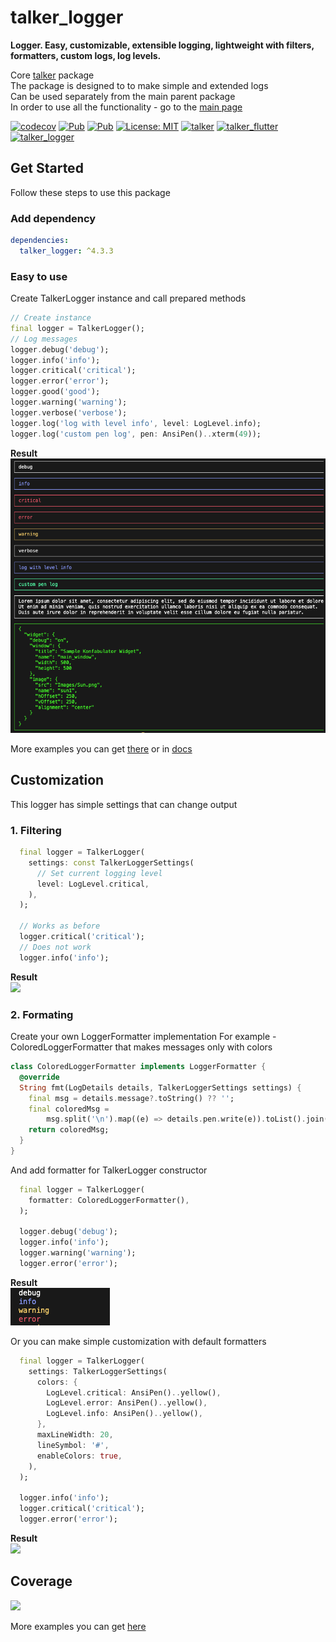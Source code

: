 # talker_logger

**Logger. Easy, customizable, extensible logging, lightweight with filters, formatters, custom logs, log levels.**

Core [talker](https://github.com/Frezyx/talker) package <br>
The package is designed to to make simple and extended logs <br>
Can be used separately from the main parent package <br>
In order to use all the functionality - go to the [main page](https://github.com/Frezyx/talker)

<p>
  <a href="https://codecov.io/gh/Frezyx/talker"><img src="https://codecov.io/gh/Frezyx/talker/branch/master/graph/badge.svg" alt="codecov"></a>
  <a href="https://pub.dev/packages/talker_logger"><img src="https://img.shields.io/pub/v/talker_logger.svg" alt="Pub"></a>
  <a href="https://github.com/Frezyx/talker"><img src="https://img.shields.io/github/stars/Frezyx/talker?style=social" alt="Pub"></a>
  <a href="https://opensource.org/licenses/MIT"><img src="https://img.shields.io/badge/license-MIT-blue.svg" alt="License: MIT"></a>
  <a href="https://github.com/Frezyx/talker/actions"><img src="https://github.com/Frezyx/talker/workflows/talker/badge.svg" alt="talker"></a>
  <a href="https://github.com/Frezyx/talker_flutter/actions"><img src="https://github.com/Frezyx/talker/workflows/talker_flutter/badge.svg" alt="talker_flutter"></a>
  <a href="https://github.com/Frezyx/talker_logger/actions"><img src="https://github.com/Frezyx/talker/workflows/talker_logger/badge.svg" alt="talker_logger"></a>
</p>

## Get Started
Follow these steps to use this package

### Add dependency
```yaml
dependencies:
  talker_logger: ^4.3.3
```

### Easy to use
Create TalkerLogger instance and call prepared methods

```dart
// Create instance
final logger = TalkerLogger();
// Log messages
logger.debug('debug');
logger.info('info');
logger.critical('critical');
logger.error('error');
logger.good('good');
logger.warning('warning');
logger.verbose('verbose');
logger.log('log with level info', level: LogLevel.info);
logger.log('custom pen log', pen: AnsiPen()..xterm(49));
```

**Result** <br>
<img src="https://github.com/Frezyx/talker/blob/master/docs/assets/logger/extended_logs_example.png?raw=true">

More examples you can get [there](https://github.com/Frezyx/talker/blob/master/packages/talker_logger/example/talker_logger_example.dart) or in [docs](https://github.com/Frezyx/talker/blob/master/packages/talker_logger/lib/src/talker_logger_interface.dart)

## Customization
This logger has simple settings that can change output

### 1. Filtering
```dart
  final logger = TalkerLogger(
    settings: const TalkerLoggerSettings(
      // Set current logging level
      level: LogLevel.critical,
    ),
  );

  // Works as before
  logger.critical('critical');
  // Does not work
  logger.info('info');
```

**Result** <br>
<img src="https://github.com/Frezyx/talker/blob/master/docs/assets/logger/only_critical_example.png?raw=true">

### 2. Formating

Create your own LoggerFormatter implementation
For example - ColoredLoggerFormatter that makes messages only with colors
```dart
class ColoredLoggerFormatter implements LoggerFormatter {
  @override
  String fmt(LogDetails details, TalkerLoggerSettings settings) {
    final msg = details.message?.toString() ?? '';
    final coloredMsg =
        msg.split('\n').map((e) => details.pen.write(e)).toList().join('\n');
    return coloredMsg;
  }
}
```

And add formatter for TalkerLogger constructor
```dart
  final logger = TalkerLogger(
    formatter: ColoredLoggerFormatter(),
  );

  logger.debug('debug');
  logger.info('info');
  logger.warning('warning');
  logger.error('error');
```

**Result** <br>
<img src="https://github.com/Frezyx/talker/blob/master/docs/assets/logger/example_custom_impl_formatter.png?raw=true">

Or you can make simple customization with default formatters
```dart
  final logger = TalkerLogger(
    settings: TalkerLoggerSettings(
      colors: {
        LogLevel.critical: AnsiPen()..yellow(),
        LogLevel.error: AnsiPen()..yellow(),
        LogLevel.info: AnsiPen()..yellow(),
      },
      maxLineWidth: 20,
      lineSymbol: '#',
      enableColors: true,
    ),
  );

  logger.info('info');
  logger.critical('critical');
  logger.error('error');
```

**Result** <br>
<img src="https://github.com/Frezyx/talker/blob/master/docs/assets/logger/formated_example.png?raw=true">

## Coverage
[![](https://codecov.io/gh/Frezyx/talker/branch/master/graphs/sunburst.svg)](https://codecov.io/gh/Frezyx/talker/branch/master)


More examples you can get [here](https://github.com/Frezyx/talker/blob/master/packages/talker_logger/example/talker_logger_example.dart)

